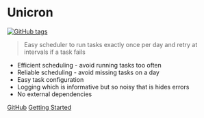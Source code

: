 # Unicron

[![GitHub tags](https://img.shields.io/github/tag/MichaelCurrin/unicron.svg)](https://GitHub.com/MichaelCurrin/unicron/tags/)

> Easy scheduler to run tasks exactly once per day and retry at intervals if a task fails

- Efficient scheduling - avoid running tasks too often
- Reliable scheduling - avoid missing tasks on a day
- Easy task configuration
- Logging which is informative but so noisy that is hides errors
- No external dependencies

[GitHub](https://github.com/MichaelCurrin/unicron/)
[Getting Started](#unicron-homepage)
